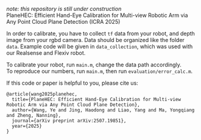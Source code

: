 *note: this repository is still under construction*  
PlaneHEC: Efficient Hand-Eye Calibration for Multi-view Robotic Arm via Any Point Cloud Plane Detection (ICRA 2025)

In order to calibrate, you have to collect `tf` data from your robot, and depth image from your rgbd camera. Data should be organized like the folder `data`. Example code will be given in `data_collection`, which was used with our Realsense and Flexiv robot.  

To calibrate your robot, run `main.m`, change the data path accordingly.  
To reproduce our numbers, run `main.m`, then run `evaluation/error_calc.m`.  

If this code or paper is helpful to you, please cite us:
```
@article{wang2025planehec,
  title={PlaneHEC: Efficient Hand-Eye Calibration for Multi-view Robotic Arm via Any Point Cloud Plane Detection},
  author={Wang, Ye and Jing, Haodong and Liao, Yang and Ma, Yongqiang and Zheng, Nanning},
  journal={arXiv preprint arXiv:2507.19851},
  year={2025}
}
```
